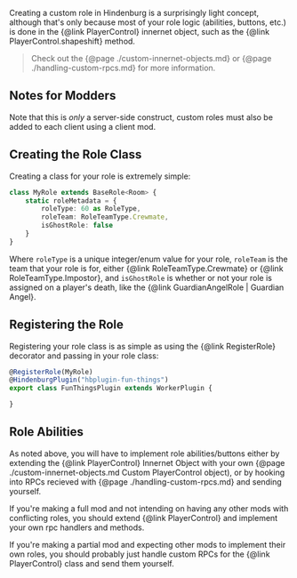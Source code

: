 Creating a custom role in Hindenburg is a surprisingly light concept, although that's only because most of your role logic (abilities, buttons, etc.) is done in the {@link PlayerControl} innernet object, such as the {@link PlayerControl.shapeshift} method.

> Check out the {@page ./custom-innernet-objects.md} or {@page ./handling-custom-rpcs.md} for more information.

## Notes for Modders
Note that this is _only_ a server-side construct, custom roles must also be added to each client using a client mod.

## Creating the Role Class
Creating a class for your role is extremely simple:
```ts
class MyRole extends BaseRole<Room> {
    static roleMetadata = {
        roleType: 60 as RoleType,
        roleTeam: RoleTeamType.Crewmate,
        isGhostRole: false
    }
}
```

Where `roleType` is a unique integer/enum value for your role, `roleTeam` is the team that your role is for, either {@link RoleTeamType.Crewmate} or {@link RoleTeamType.Impostor}, and `isGhostRole` is whether or not your role is assigned on a player's death, like the {@link GuardianAngelRole | Guardian Angel}.


## Registering the Role
Registering your role class is as simple as using the {@link RegisterRole} decorator and passing in your role class:
```ts
@RegisterRole(MyRole)
@HindenburgPlugin("hbplugin-fun-things")
export class FunThingsPlugin extends WorkerPlugin {

}
```

## Role Abilities
As noted above, you will have to implement role abilities/buttons either by extending the {@link PlayerControl} Innernet Object with your own {@page ./custom-innernet-objects.md Custom PlayerControl object), or by hooking into RPCs recieved with {@page ./handling-custom-rpcs.md} and sending yourself.

If you're making a full mod and not intending on having any other mods with conflicting roles, you should extend {@link PlayerControl} and implement your own rpc handlers and methods.

If you're making a partial mod and expecting other mods to implement their own roles, you should probably just handle custom RPCs for the {@link PlayerControl} class and send them yourself.
